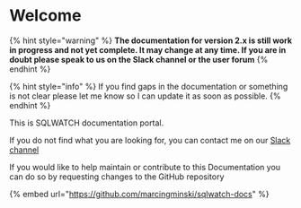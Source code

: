 # Welcome

{% hint style="warning" %}
**The documentation for version 2.x is still work in progress and not yet complete. It may change at any time. If you are in doubt please speak to us on the Slack channel or the user forum**
{% endhint %}

{% hint style="info" %}
If you find gaps in the documentation or something is not clear please let me know so I can update it as soon as possible.
{% endhint %}

This is SQLWATCH documentation portal. 

If you do not find what you are looking for, you can contact me on our [Slack channel](https://sqlcommunity.slack.com/messages/CCCETQBFZ)

If you would like to help maintain or contribute to this Documentation you can do so by requesting changes to the GitHub repository

{% embed url="https://github.com/marcingminski/sqlwatch-docs" %}

 

